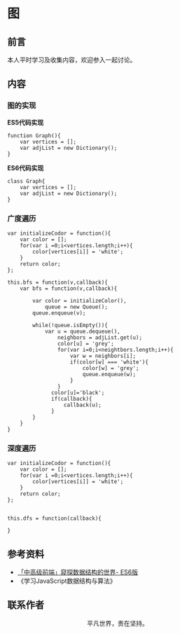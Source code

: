 # 图

## 前言

本人平时学习及收集内容，欢迎参入一起讨论。

## 内容

### 图的实现

**ES5代码实现**

```
function Graph(){
    var vertices = [];
    var adjList = new Dictionary();
}
```

**ES6代码实现**

```
class Graph{
    var vertices = [];
    var adjList = new Dictionary();
}
```

### 广度遍历

```
var initializeCodor = function(){
    var color = [];
    for(var i =0;i<vertices.length;i++){
        color[vertices[i]] = 'white';
    }
    return color;
};

this.bfs = function(v,callback){
    var bfs = function(v,callback){

        var color = initializeColor(),
            queue = new Queue();
        queue.enqueue(v);

        while(!queue.isEmpty()){
            var u = queue.dequeue(),
                neighbors = adjList.get(u);
                color[u] = 'grey';
                for(var i=0;i<neightbors.length;i++){
                    var w = neighbors[i];
                    if(color[w] === 'white'){
                        color[w] = 'grey';
                        queue.enqueue(w);
                    }
                }
              color[u]='black';
              if(callback){
                  callback(u);
              }
        }
    }
}

```

### 深度遍历

```
var initializeCodor = function(){
    var color = [];
    for(var i =0;i<vertices.length;i++){
        color[vertices[i]] = 'white';
    }
    return color;
};


this.dfs = function(callback){

}
```

## 参考资料

- [「中高级前端」窥探数据结构的世界- ES6版](https://juejin.im/post/5cd1ab3df265da03587c142a)
- 《学习JavaScript数据结构与算法》

## 联系作者

<div align="center">
    <p>
        平凡世界，贵在坚持。
    </p>
    <img :src="$withBase('/about/contact.png')" />
</div>